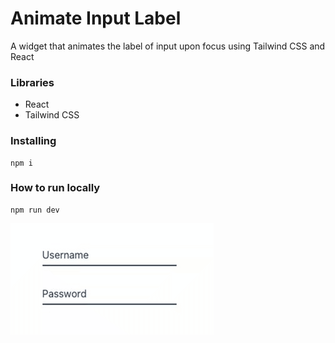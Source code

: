 # Animate Input Label

A widget that animates the label of input upon focus using Tailwind CSS and React

### Libraries

- React
- Tailwind CSS

### Installing

```
npm i
```

### How to run locally

```
npm run dev
```

![demo](/demo.gif)
